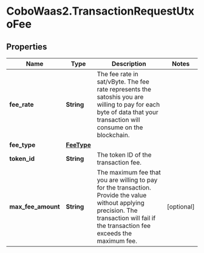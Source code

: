 # CoboWaas2.TransactionRequestUtxoFee

## Properties

Name | Type | Description | Notes
------------ | ------------- | ------------- | -------------
**fee_rate** | **String** | The fee rate in sat/vByte. The fee rate represents the satoshis you are willing to pay for each byte of data that your transaction will consume on the blockchain. | 
**fee_type** | [**FeeType**](FeeType.md) |  | 
**token_id** | **String** | The token ID of the transaction fee. | 
**max_fee_amount** | **String** | The maximum fee that you are willing to pay for the transaction. Provide the value without applying precision. The transaction will fail if the transaction fee exceeds the maximum fee. | [optional] 


